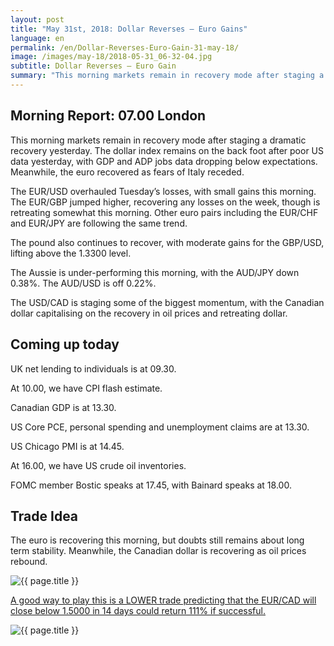 ```yaml
---
layout: post
title: "May 31st, 2018: Dollar Reverses – Euro Gains"
language: en
permalink: /en/Dollar-Reverses-Euro-Gain-31-may-18/
image: /images/may-18/2018-05-31_06-32-04.jpg
subtitle: Dollar Reverses – Euro Gain
summary: "This morning markets remain in recovery mode after staging a dramatic recovery yesterday. The dollar index remains on the back foot after poor US data yesterday, with GDP and ADP jobs data dropping below expectations"
---
```

## Morning Report: 07.00 London

This morning markets remain in recovery mode after staging a dramatic recovery yesterday. The dollar index remains on the back foot after poor US data yesterday, with GDP and ADP jobs data dropping below expectations. Meanwhile, the euro recovered as fears of Italy receded. 

The EUR/USD overhauled Tuesday’s losses, with small gains this morning. The EUR/GBP jumped higher, recovering any losses on the week, though is retreating somewhat this morning. Other euro pairs including the EUR/CHF and EUR/JPY are following the same trend. 

The pound also continues to recover, with moderate gains for the GBP/USD, lifting above the 1.3300 level. 

The Aussie is under-performing this morning, with the AUD/JPY down 0.38%. The AUD/USD is off 0.22%. 

The USD/CAD is staging some of the biggest momentum, with the Canadian dollar capitalising on the recovery in oil prices and retreating dollar. 

## Coming up today

UK net lending to individuals is at 09.30. 

At 10.00, we have CPI flash estimate. 

Canadian GDP is at 13.30. 

US Core PCE, personal spending and unemployment claims are at 13.30. 

US Chicago PMI is at 14.45. 

At 16.00, we have US crude oil inventories. 

FOMC member Bostic speaks at 17.45, with Bainard speaks at 18.00. 

## Trade Idea

The euro is recovering this morning, but doubts still remains about long term stability. Meanwhile, the Canadian dollar is recovering as oil prices rebound.

<img class="post-image" src="{{ site.url }}/images/may-18/2018-05-31_06-32-04.jpg" alt="{{ page.title }}" title="{{ page.title }}">

<a href="%LINK%%?currency=GBP&market=forex&underlying=frxEURCAD&formname=higherlower&duration_amount=14&duration_units=d&amount=10&amount_type=payout&expiry_type=duration&barrier=1.5000" target="_blank" rel="noopener noreferrer nofollow">A good way to play this is a LOWER trade predicting that the EUR/CAD will close below 1.5000 in 14 days could return 111% if successful.</a>

<img class="post-image" src="{{ site.url }}/images/may-18/2018-05-31_06-41-29.jpg" alt="{{ page.title }}" title="{{ page.title }}">
